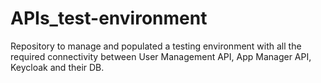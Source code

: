 # APIs_test-environment

Repository to manage and populated a testing environment with all the required connectivity between User Management API, App Manager API, Keycloak and their DB. 